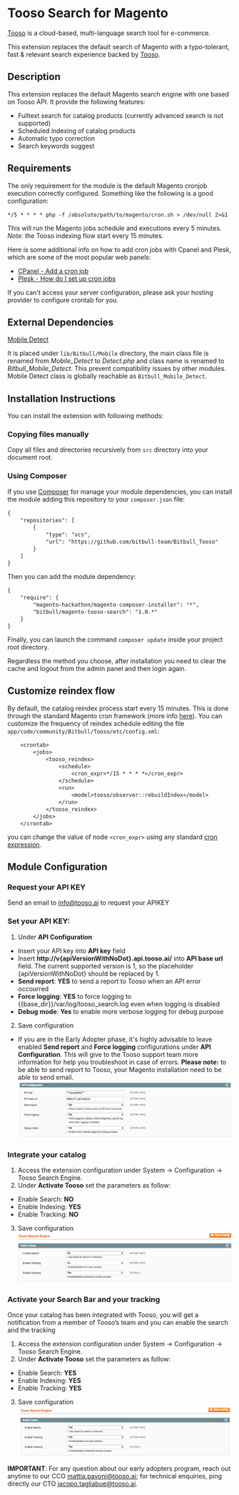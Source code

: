 # Tooso Search for Magento

[Tooso](http://tooso.ai) is a cloud-based, multi-language search tool for e-commerce.

This extension replaces the default search of Magento with a typo-tolerant, fast & relevant search experience backed by [Tooso](http://tooso.ai/Default.aspx).

## Description

This extension replaces the default Magento search engine with one based on Tooso API.
It provide the following features:

* Fulltext search for catalog products (currently advanced search is not supported)
* Scheduled indexing of catalog products
* Automatic typo correction
* Search keywords suggest

## Requirements

The only requirement for the module is the default Magento cronjob execution correctly configured.
Something like the following is a good configuration:

```
*/5 * * * * php -f /absolute/path/to/magento/cron.sh > /dev/null 2>&1
```

This will run the Magento jobs schedule and executions every 5 minutes. *Note:* the Tooso indexing flow start every 15 minutes.

Here is some additional info on how to add cron jobs with Cpanel and Plesk, which are some of the most popular web panels:

* [CPanel - Add a cron job](https://documentation.cpanel.net/display/ALD/Cron+Jobs#CronJobs-Addacronjob)
* [Plesk - How do I set up cron jobs](https://www.interspire.com/support/kb/questions/382/How+do+I+set+up+CRON+on+my+server+using+Plesk%3F)

If you can't access your server configuration, please ask your hosting provider to configure crontab for you.

## External Dependencies

[Mobile Detect](http://mobiledetect.net/)

It is placed under `lib/Bitbull/Mobile` directory, the main class file is renamed from *Mobile_Detect* to *Detect.php* 
and class name is renamed to *Bitbull_Mobile_Detect*. 
This prevent compatibility issues by other modules. 
Mobile Detect class is globally reachable as `Bitbull_Mobile_Detect`. 

## Installation Instructions

You can install the extension with following methods:

### Copying files manually

Copy all files and directories recursively from `src` directory into your document root.

### Using Composer

If you use [Composer](https://getcomposer.org) for manage your module dependencies, you can install the module adding this repository to your `composer.json` file:

```
{
    "repositories": [
        {
            "type": "vcs",
            "url": "https://github.com/bitbull-team/Bitbull_Tooso"
        }
    ]
}
```

Then you can add the module dependency:

```
{
    "require": {
        "magento-hackathon/magento-composer-installer": "*",
        "bitbull/magento-tooso-search": "1.0.*"
    }
}
```

Finally, you can launch the command `composer update` inside your project root directory.

Regardless the method you choose, after installation you need to clear the cache and logout from the admin panel and then login again.

## Customize reindex flow

By default, the catalog reindex process start every 15 minutes. This is done through the standard Magento cron framework (more info [here](http://www.webguys.de/magento-1/tuerchen-08-magento-cron-demystified)).
You can customize the frequency of reindex schedule editing the file `app/code/community/Bitbull/Tooso/etc/config.xml`:

```
    <crontab>
        <jobs>
            <tooso_reindex>
                <schedule>
                    <cron_expr>*/15 * * * *</cron_expr>
                </schedule>
                <run>
                    <model>tooso/observer::rebuildIndex</model>
                </run>
            </tooso_reindex>
        </jobs>
    </crontab>
```

you can change the value of node `<cron_expr>` using any standard [cron expression](https://en.wikipedia.org/wiki/Cron#CRON_expression).

## Module Configuration

### Request your API KEY
Send an email to info@tooso.ai to request your APIKEY

### Set your API KEY: 
1. Under __API Configuration__
* Insert your API key into __API key__ field
* Insert __http://v{apiVersionWithNoDot}.api.tooso.ai/__ into __API base url__ field. The current supported version is 1, so the placeholder {apiVersionWithNoDot} should be replaced by 1.
* __Send report__: __YES__ to send a report to Tooso when an API error occourred	
* __Force logging__:  __YES__ to force logging to {{base_dir}}/var/log/tooso_search.log even when logging is disabled
* __Debug mode__:  __Yes__ to enable more verbose logging for debug purpose
2. Save configuration
* If you are in the Early Adopter phase, it's highly advisable to leave enabled __Send report__ and __Force logging__ configurations under __API Configuration__. This will give to the Tooso support team more information for help you troubleshoot in case of errors.
**Please note:** to be able to send report to Tooso, your Magento installation need to be able to send email.
![API configuration](./docs/apiconfiguration.png)

### Integrate your catalog
1. Access the extension configuration under System -> Configuration -> Tooso Search Engine.
2. Under __Activate Tooso__ set the parameters as follow:
* Enable Search: __NO__
* Enable Indexing: __YES__
* Enable Tracking: __NO__
3. Save configuration
![Integrate your catalog](./docs/indexing.png)

### Activate your Search Bar and your tracking
Once your catalog has been integrated with Tooso, you will get a notification from a member of Tooso’s team and you can enable the search and the tracking
1. Access the extension configuration under System -> Configuration -> Tooso Search Engine.
2. Under __Activate Tooso__ set the parameters as follow:
* Enable Search: __YES__
* Enable Indexing: __YES__
* Enable Tracking: __YES__
3. Save configuration
![Seaching and Tracking](./docs/searchingtracking.png)

**IMPORTANT**: For any question about our early adopters program, reach out anytime to our CCO mattia.pavoni@tooso.ai; for technical enquiries, ping directly our CTO jacopo.tagliabue@tooso.ai. 

